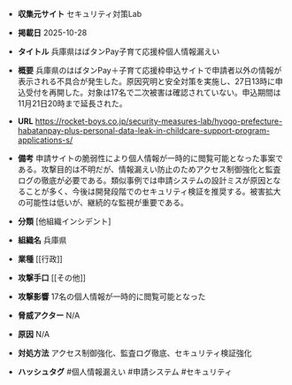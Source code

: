 - **収集元サイト**
セキュリティ対策Lab

- **掲載日**
2025-10-28

- **タイトル**
兵庫県はばタンPay子育て応援枠個人情報漏えい

- **概要**
兵庫県のはばタンPay＋子育て応援枠申込サイトで申請者以外の情報が表示される不具合が発生した。原因究明と安全対策を実施し、27日13時に申込受付を再開した。対象は17名で二次被害は確認されていない。申込期間は11月21日20時まで延長された。

- **URL**
https://rocket-boys.co.jp/security-measures-lab/hyogo-prefecture-habatanpay-plus-personal-data-leak-in-childcare-support-program-applications-s/

- **備考**
申請サイトの脆弱性により個人情報が一時的に閲覧可能となった事案である。攻撃目的は不明だが、情報漏えい防止のためアクセス制御強化と監査ログの徹底が必要である。類似事例では申請システムの設計ミスが原因となることが多く、今後は開発段階でのセキュリティ検証を推奨する。被害拡大の可能性は低いが、継続的な監視が重要である。

- **分類**
[他組織インシデント]

- **組織名**
兵庫県

- **業種**
[[行政]]

- **攻撃手口**
[[その他]]

- **攻撃影響**
17名の個人情報が一時的に閲覧可能となった

- **脅威アクター**
N/A

- **原因**
N/A

- **対処方法**
アクセス制御強化、監査ログ徹底、セキュリティ検証強化

- **ハッシュタグ**
#個人情報漏えい #申請システム #セキュリティ
